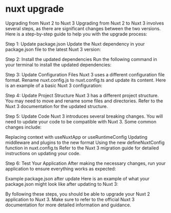 # nuxt upgrade

Upgrading from Nuxt 2 to Nuxt 3
Upgrading from Nuxt 2 to Nuxt 3 involves several steps, as there are significant changes between the two versions. Here is a step-by-step guide to help you with the upgrade process:

Step 1: Update package.json
Update the Nuxt dependency in your package.json file to the latest Nuxt 3 version:

Step 2: Install the updated dependencies
Run the following command in your terminal to install the updated dependencies:

Step 3: Update Configuration Files
Nuxt 3 uses a different configuration file format. Rename nuxt.config.js to nuxt.config.ts and update its content. Here is an example of a basic Nuxt 3 configuration:

Step 4: Update Project Structure
Nuxt 3 has a different project structure. You may need to move and rename some files and directories. Refer to the Nuxt 3 documentation for the updated structure.

Step 5: Update Code
Nuxt 3 introduces several breaking changes. You will need to update your code to be compatible with Nuxt 3. Some common changes include:

Replacing context with useNuxtApp or useRuntimeConfig
Updating middleware and plugins to the new format
Using the new defineNuxtConfig function in nuxt.config.ts
Refer to the Nuxt 3 migration guide for detailed instructions on updating your code.

Step 6: Test Your Application
After making the necessary changes, run your application to ensure everything works as expected:

Example package.json after update
Here is an example of what your package.json might look like after updating to Nuxt 3:

By following these steps, you should be able to upgrade your Nuxt 2 application to Nuxt 3. Make sure to refer to the official Nuxt 3 documentation for more detailed information and guidance.
